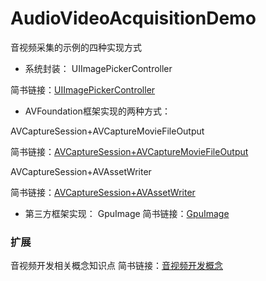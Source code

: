 # AudioVideoAcquisitionDemo
音视频采集的示例的四种实现方式

* 系统封装：
UIImagePickerController

简书链接：[UIImagePickerController](https://www.jianshu.com/p/9b3840a5479d)

* AVFoundation框架实现的两种方式：

AVCaptureSession+AVCaptureMovieFileOutput

简书链接：[AVCaptureSession+AVCaptureMovieFileOutput](https://www.jianshu.com/p/9b3840a5479d)

AVCaptureSession+AVAssetWriter

简书链接：[AVCaptureSession+AVAssetWriter](https://www.jianshu.com/p/49be4cd39eb6)

* 第三方框架实现：
GpuImage
简书链接：[GpuImage](https://www.jianshu.com/p/c852b866ccbc)

### 扩展
音视频开发相关概念知识点
简书链接：[音视频开发概念](https://www.jianshu.com/p/4ec2081798a2)
